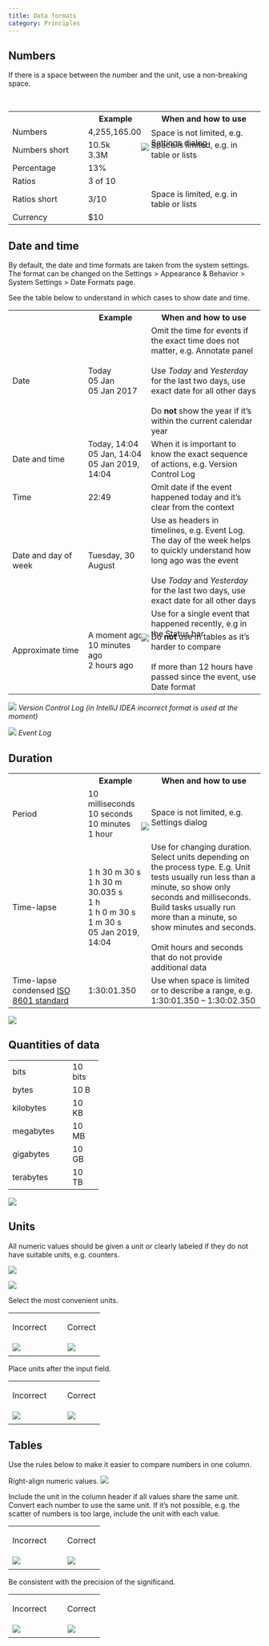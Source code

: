 ```yaml
---
title: Data formats
category: Principles
---
```


## Numbers
<aside class="note sideblock _visible">If there is a space between the number and the unit, use a non-breaking space.</aside>
<p class="noanchor"><br /></p>
<table>
<col width="30%">
<col width="25%">
<th class="table-line"></th>
<th class="table-line"> Example </th>
<th class="table-line"> When and how to use </th>
<tr class="table-line">
    <td>Numbers</td>
    <td>4,255,165.00</td>
    <td>Space is not limited, e.g. Settings dialog
        <p style="margin: -10px 0 -30px -20px"><img src="{{site.baseurl}}/images/data_formats/numbers.png" /></p>
    </td>
</tr>
<tr class="table-line">
    <td>Numbers short</td>
    <td>10.5k<br />
        3.3M
    </td>
    <td>Space is limited, e.g. in table or lists</td>
</tr>
<tr class="table-line">
    <td>Percentage</td>
    <td>13%</td>
    <td></td>
</tr>
<tr class="table-line">
    <td>Ratios</td>
    <td>3 of 10</td>
    <td></td>
</tr>
<tr class="table-line">
    <td>Ratios short</td>
    <td>3/10</td>
    <td>Space is limited, e.g. in table or lists</td>
</tr>
<tr>
    <td>Currency</td>
    <td>$10</td>
    <td></td>
  </tr>
</table>


## Date and time

By default, the date and time formats are taken from the system settings. The format can be changed on the Settings > Appearance & Behavior > System Settings > Date Formats page.

See the table below to understand in which cases to show date and time.

<table>
<col width="30%">
<col width="25%">
<th class="table-line"></th>
<th class="table-line"> Example </th>
<th class="table-line"> When and how to use </th>
<tr class="table-line">
    <td>Date</td>
    <td>Today<br />
        05 Jan<br />
        05 Jan 2017
    </td>
    <td>Omit the time for events if the exact time does not matter, e.g. Annotate panel<br /><br />
        Use <i>Today</i> and <i>Yesterday</i> for the last two days, use exact date for all other days<br /><br /> 
        Do <b>not</b> show the year if it’s within the current calendar year
    </td>
</tr>
<tr class="table-line">
    <td>Date and time</td>
    <td>Today, 14:04<br />
        05 Jan, 14:04<br />
        05 Jan 2019, 14:04
    </td>
    <td>When it is important to know the exact sequence of actions, e.g. Version Control Log</td>
</tr>
<tr class="table-line">
    <td>Time</td>
    <td>22:49</td>
    <td>Omit date if the event happened today and it’s clear from the context</td>
</tr>
<tr class="table-line">
    <td>Date and day of week</td>
    <td>Tuesday, 30 August</td>
    <td>Use as headers in timelines, e.g. Event Log. The day of the week helps to quickly understand how long ago was the event<br /><br />
        Use <i>Today</i> and <i>Yesterday</i> for the last two days, use exact date for all other days 
    </td>
</tr>
<tr>
    <td>Approximate time</td>
   <td>A moment ago<br />
       10 minutes ago<br />
       2 hours ago
    </td>
    <td>Use for a single event that happened recently, e.g in the Status bar
        <p style="margin: -10px 0 -20px -20px"><img src="{{site.baseurl}}/images/data_formats/approximate.png" /></p>
        Do <b>not</b> use in tables as it’s harder to compare<br /><br />
        If more than 12 hours have passed since the event, use Date format
    </td>
</tr>
</table>

![]({{site.baseurl}}/images/data_formats/vcs_log.png)
*Version Control Log (in IntelliJ IDEA incorrect format is used at the moment)*

![]({{site.baseurl}}/images/data_formats/event_log.png)
*Event Log*

## Duration

<table>
<col width="30%">
<col width="25%">
<th class="table-line"></th>
<th class="table-line"> Example </th>
<th class="table-line"> When and how to use </th>
<tr class="table-line">
    <td>Period</td>
    <td>10 milliseconds<br />
        10 seconds<br />
        10 minutes<br />
        1 hour
    </td>
    <td>Space is not limited, e.g. Settings dialog
        <p style="margin: -10px 0 -20px -20px"><img src="{{site.baseurl}}/images/data_formats/period.png" /></p>
    </td>
</tr>
<tr class="table-line">
    <td>Time-lapse</td>
    <td>1 h 30 m 30 s<br />    
        1 h 30 m 30.035 s<br />        
        1 h<br />
        1 h 0 m 30 s<br />
        1 m 30 s<br />
        05 Jan 2019, 14:04
    </td>
    <td>Use for changing duration. Select units depending on the process type. E.g. Unit tests usually run less than a minute, so show only seconds and milliseconds. Build tasks usually run more than a minute, so show minutes and seconds.<br /><br />
        Omit hours and seconds that do not provide additional data
</td>
</tr>
<tr>
    <td>Time-lapse condensed <a href="https://en.wikipedia.org/wiki/ISO_8601">ISO 8601 standard</a></td>
    <td>1:30:01.350</td>
    <td>Use when space is limited or to describe a range, e.g. 1:30:01.350 – 1:30:02.350 </td>
</tr>
</table>


![]({{site.baseurl}}/images/data_formats/run.png)

## Quantities of data

<table>
<col width="120px">
<col width="60px">
<tr class="table-line">
    <td>bits</td>
    <td>10 bits</td>
</tr>
<tr class="table-line">
    <td>bytes</td>
    <td>10 B</td>
</tr>
<tr class="table-line">
    <td>kilobytes</td>
    <td>10 KB</td>
</tr>
<tr class="table-line">
    <td>megabytes</td>
    <td>10 MB</td>
</tr>
<tr class="table-line">
    <td>gigabytes</td>
    <td>10 GB</td>
</tr>
<tr>
    <td>terabytes</td>
    <td>10 TB</td>
</tr>
</table>

![]({{site.baseurl}}/images/data_formats/tree.png)


## Units

All numeric values should be given a unit or clearly labeled if they do not have suitable units, e.g. counters.

![]({{site.baseurl}}/images/data_formats/period.png)

![]({{site.baseurl}}/images/data_formats/no_units.png)

Select the most convenient units.

<table>
<col width="60%">
  <tr>
      <td> <p class="label incorrect">Incorrect</p> </td>
      <td> <p class="label correct">Correct</p> </td>
  </tr>
  <tr>
      <td> <img src="{{site.baseurl}}/images/data_formats/connection_incorrect.png" style="margin-top: 0px; 
      margin-bottom: 5px;"> </td>
      <td> <img src="{{site.baseurl}}/images/data_formats/connection_correct.png" style="margin-top: 0px; margin-bottom:
       5px;"> </td>
  </tr>
</table>

Place units after the input field.

<table>
<col width="60%">
  <tr>
      <td> <p class="label incorrect">Incorrect</p> </td>
      <td> <p class="label correct">Correct</p> </td>
  </tr>
  <tr>
      <td> <img src="{{site.baseurl}}/images/data_formats/caret_incorrect.png" style="margin-top: 0px; 
      margin-bottom: 5px;"> </td>
      <td> <img src="{{site.baseurl}}/images/data_formats/caret_correct.png" style="margin-top: 0px; margin-bottom:
       5px;"> </td>
  </tr>
</table>



## Tables

<p class="noanchor">Use the rules below to make it easier to compare numbers in one column.</p>

Right-align numeric values.
![]({{site.baseurl}}/images/data_formats/table.png)

Include the unit in the column header if all values share the same unit. Convert each number to use the same unit. If it’s not possible, e.g. the scatter of numbers is too large, include the unit with each value.

<table>
<col width="60%">
  <tr>
      <td> <p class="label incorrect">Incorrect</p> </td>
      <td> <p class="label correct">Correct</p> </td>
  </tr>
  <tr>
      <td> <img src="{{site.baseurl}}/images/data_formats/table_units_incorrect.png" style="margin-top: 0px; 
      margin-bottom: 5px;"> </td>
      <td> <img src="{{site.baseurl}}/images/data_formats/table_units_correct.png" style="margin-top: 0px; margin-bottom:
       5px;"> </td>
  </tr>
</table>


Be consistent with the precision of the significand.

<table>
<col width="60%">
  <tr>
      <td> <p class="label incorrect">Incorrect</p> </td>
      <td> <p class="label correct">Correct</p> </td>
  </tr>
  <tr>
      <td> <img src="{{site.baseurl}}/images/data_formats/precision_incorrect.png" style="margin-top: 0px; 
      margin-bottom: 5px;"> </td>
      <td> <img src="{{site.baseurl}}/images/data_formats/precision_correct.png" style="margin-top: 0px; margin-bottom:
       5px;"> </td>
  </tr>
</table>